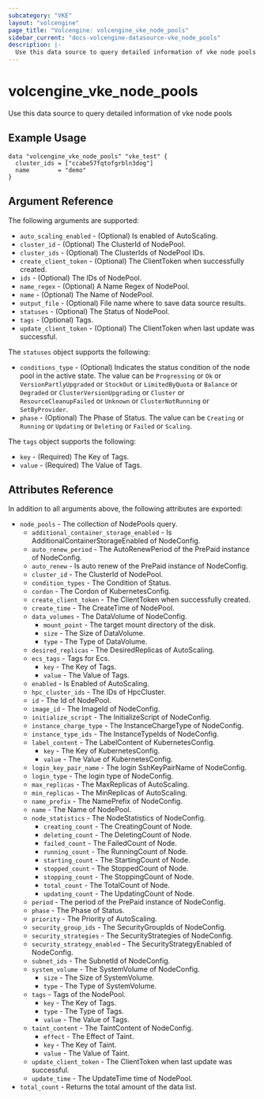 ```yaml
---
subcategory: "VKE"
layout: "volcengine"
page_title: "Volcengine: volcengine_vke_node_pools"
sidebar_current: "docs-volcengine-datasource-vke_node_pools"
description: |-
  Use this data source to query detailed information of vke node pools
---
```

# volcengine_vke_node_pools
Use this data source to query detailed information of vke node pools
## Example Usage
```hcl
data "volcengine_vke_node_pools" "vke_test" {
  cluster_ids = ["ccabe57fqtofgrbln3dog"]
  name        = "demo"
}
```
## Argument Reference
The following arguments are supported:
* `auto_scaling_enabled` - (Optional) Is enabled of AutoScaling.
* `cluster_id` - (Optional) The ClusterId of NodePool.
* `cluster_ids` - (Optional) The ClusterIds of NodePool IDs.
* `create_client_token` - (Optional) The ClientToken when successfully created.
* `ids` - (Optional) The IDs of NodePool.
* `name_regex` - (Optional) A Name Regex of NodePool.
* `name` - (Optional) The Name of NodePool.
* `output_file` - (Optional) File name where to save data source results.
* `statuses` - (Optional) The Status of NodePool.
* `tags` - (Optional) Tags.
* `update_client_token` - (Optional) The ClientToken when last update was successful.

The `statuses` object supports the following:

* `conditions_type` - (Optional) Indicates the status condition of the node pool in the active state. The value can be `Progressing` or `Ok` or `VersionPartlyUpgraded` or `StockOut` or `LimitedByQuota` or `Balance` or `Degraded` or `ClusterVersionUpgrading` or `Cluster` or `ResourceCleanupFailed` or `Unknown` or `ClusterNotRunning` or `SetByProvider`.
* `phase` - (Optional) The Phase of Status. The value can be `Creating` or `Running` or `Updating` or `Deleting` or `Failed` or `Scaling`.

The `tags` object supports the following:

* `key` - (Required) The Key of Tags.
* `value` - (Required) The Value of Tags.

## Attributes Reference
In addition to all arguments above, the following attributes are exported:
* `node_pools` - The collection of NodePools query.
    * `additional_container_storage_enabled` - Is AdditionalContainerStorageEnabled of NodeConfig.
    * `auto_renew_period` - The AutoRenewPeriod of the PrePaid instance of NodeConfig.
    * `auto_renew` - Is auto renew of the PrePaid instance of NodeConfig.
    * `cluster_id` - The ClusterId of NodePool.
    * `condition_types` - The Condition of Status.
    * `cordon` - The Cordon of KubernetesConfig.
    * `create_client_token` - The ClientToken when successfully created.
    * `create_time` - The CreateTime of NodePool.
    * `data_volumes` - The DataVolume of NodeConfig.
        * `mount_point` - The target mount directory of the disk.
        * `size` - The Size of DataVolume.
        * `type` - The Type of DataVolume.
    * `desired_replicas` - The DesiredReplicas of AutoScaling.
    * `ecs_tags` - Tags for Ecs.
        * `key` - The Key of Tags.
        * `value` - The Value of Tags.
    * `enabled` - Is Enabled of AutoScaling.
    * `hpc_cluster_ids` - The IDs of HpcCluster.
    * `id` - The Id of NodePool.
    * `image_id` - The ImageId of NodeConfig.
    * `initialize_script` - The InitializeScript of NodeConfig.
    * `instance_charge_type` - The InstanceChargeType of NodeConfig.
    * `instance_type_ids` - The InstanceTypeIds of NodeConfig.
    * `label_content` - The LabelContent of KubernetesConfig.
        * `key` - The Key of KubernetesConfig.
        * `value` - The Value of KubernetesConfig.
    * `login_key_pair_name` - The login SshKeyPairName of NodeConfig.
    * `login_type` - The login type of NodeConfig.
    * `max_replicas` - The MaxReplicas of AutoScaling.
    * `min_replicas` - The MinReplicas of AutoScaling.
    * `name_prefix` - The NamePrefix of NodeConfig.
    * `name` - The Name of NodePool.
    * `node_statistics` - The NodeStatistics of NodeConfig.
        * `creating_count` - The CreatingCount of Node.
        * `deleting_count` - The DeletingCount of Node.
        * `failed_count` - The FailedCount of Node.
        * `running_count` - The RunningCount of Node.
        * `starting_count` - The StartingCount of Node.
        * `stopped_count` - The StoppedCount of Node.
        * `stopping_count` - The StoppingCount of Node.
        * `total_count` - The TotalCount of Node.
        * `updating_count` - The UpdatingCount of Node.
    * `period` - The period of the PrePaid instance of NodeConfig.
    * `phase` - The Phase of Status.
    * `priority` - The Priority of AutoScaling.
    * `security_group_ids` - The SecurityGroupIds of NodeConfig.
    * `security_strategies` - The SecurityStrategies of NodeConfig.
    * `security_strategy_enabled` - The SecurityStrategyEnabled of NodeConfig.
    * `subnet_ids` - The SubnetId of NodeConfig.
    * `system_volume` - The SystemVolume of NodeConfig.
        * `size` - The Size of SystemVolume.
        * `type` - The Type of SystemVolume.
    * `tags` - Tags of the NodePool.
        * `key` - The Key of Tags.
        * `type` - The Type of Tags.
        * `value` - The Value of Tags.
    * `taint_content` - The TaintContent of NodeConfig.
        * `effect` - The Effect of Taint.
        * `key` - The Key of Taint.
        * `value` - The Value of Taint.
    * `update_client_token` - The ClientToken when last update was successful.
    * `update_time` - The UpdateTime time of NodePool.
* `total_count` - Returns the total amount of the data list.


